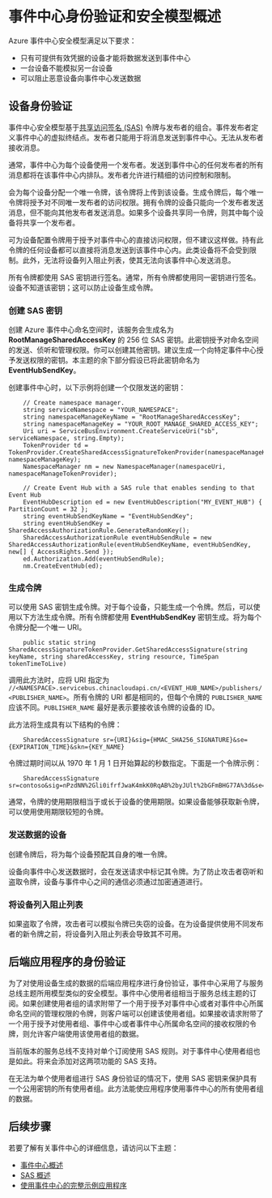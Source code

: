 <properties 
    pageTitle="事件中心身份验证和安全模型概述 | Azure"
    description="事件中心身份验证和安全模型概述。"
    services="event-hubs"
    documentationCenter="na"
    authors="sethmanheim"
    manager="timlt"
    editor="" />  

<tags 
    ms.service="event-hubs"
    ms.devlang="na"
    ms.topic="article"
    ms.tgt_pltfrm="na"
    ms.workload="na"
    ms.date="11/30/2016"
    wacn.date="01/23/2017"
    ms.author="sethm;clemensv" />

# 事件中心身份验证和安全模型概述
Azure 事件中心安全模型满足以下要求：

- 只有可提供有效凭据的设备才能将数据发送到事件中心
- 一台设备不能模拟另一台设备
- 可以阻止恶意设备向事件中心发送数据

## 设备身份验证

事件中心安全模型基于[共享访问签名 (SAS)](/documentation/articles/service-bus-shared-access-signature-authentication/) 令牌与发布者的组合。事件发布者定义事件中心的虚拟终结点。发布者只能用于将消息发送到事件中心。无法从发布者接收消息。

通常，事件中心为每个设备使用一个发布者。发送到事件中心的任何发布者的所有消息都将在该事件中心内排队。发布者允许进行精细的访问控制和限制。

会为每个设备分配一个唯一令牌，该令牌将上传到该设备。生成令牌后，每个唯一令牌将授予对不同唯一发布者的访问权限。拥有令牌的设备只能向一个发布者发送消息，但不能向其他发布者发送消息。如果多个设备共享同一令牌，则其中每个设备将共享一个发布者。

可为设备配置令牌用于授予对事件中心的直接访问权限，但不建议这样做。持有此令牌的任何设备都可以直接将消息发送到该事件中心内。此类设备将不会受到限制。此外，无法将设备列入阻止列表，使其无法向该事件中心发送消息。

所有令牌都使用 SAS 密钥进行签名。通常，所有令牌都使用同一密钥进行签名。设备不知道该密钥；这可以防止设备生成令牌。

### 创建 SAS 密钥
创建 Azure 事件中心命名空间时，该服务会生成名为 **RootManageSharedAccessKey** 的 256 位 SAS 密钥。此密钥授予对命名空间的发送、侦听和管理权限。你可以创建其他密钥。建议生成一个向特定事件中心授予发送权限的密钥。本主题的余下部分假设已将此密钥命名为 **EventHubSendKey**。

创建事件中心时，以下示例将创建一个仅限发送的密钥：


		// Create namespace manager.
		string serviceNamespace = "YOUR_NAMESPACE";
		string namespaceManageKeyName = "RootManageSharedAccessKey";
		string namespaceManageKey = "YOUR_ROOT_MANAGE_SHARED_ACCESS_KEY";
		Uri uri = ServiceBusEnvironment.CreateServiceUri("sb", serviceNamespace, string.Empty);
		TokenProvider td = TokenProvider.CreateSharedAccessSignatureTokenProvider(namespaceManageKeyName, namespaceManageKey);
		NamespaceManager nm = new NamespaceManager(namespaceUri, namespaceManageTokenProvider);

		// Create Event Hub with a SAS rule that enables sending to that Event Hub
		EventHubDescription ed = new EventHubDescription("MY_EVENT_HUB") { PartitionCount = 32 };
		string eventHubSendKeyName = "EventHubSendKey";
		string eventHubSendKey = SharedAccessAuthorizationRule.GenerateRandomKey();
		SharedAccessAuthorizationRule eventHubSendRule = new SharedAccessAuthorizationRule(eventHubSendKeyName, eventHubSendKey, new[] { AccessRights.Send });
		ed.Authorization.Add(eventHubSendRule); 
		nm.CreateEventHub(ed);


### 生成令牌

可以使用 SAS 密钥生成令牌。对于每个设备，只能生成一个令牌。然后，可以使用以下方法生成令牌。所有令牌都使用 **EventHubSendKey** 密钥生成。将为每个令牌分配一个唯一 URI。


		public static string SharedAccessSignatureTokenProvider.GetSharedAccessSignature(string keyName, string sharedAccessKey, string resource, TimeSpan tokenTimeToLive)


调用此方法时，应将 URI 指定为 `//<NAMESPACE>.servicebus.chinacloudapi.cn/<EVENT_HUB_NAME>/publishers/<PUBLISHER_NAME>`。所有令牌的 URI 都是相同的，但每个令牌的 `PUBLISHER_NAME` 应该不同。`PUBLISHER_NAME` 最好是表示要接收该令牌的设备的 ID。

此方法将生成具有以下结构的令牌：


		SharedAccessSignature sr={URI}&sig={HMAC_SHA256_SIGNATURE}&se={EXPIRATION_TIME}&skn={KEY_NAME}


令牌过期时间以从 1970 年 1 月 1 日开始算起的秒数指定。下面是一个令牌示例：

		SharedAccessSignature sr=contoso&sig=nPzdNN%2Gli0ifrfJwaK4mkK0RqAB%2byJUlt%2bGFmBHG77A%3d&se=1403130337&skn=RootManageSharedAccessKey


通常，令牌的使用期限相当于或长于设备的使用期限。如果设备能够获取新令牌，可以使用使用期限较短的令牌。

### 发送数据的设备

创建令牌后，将为每个设备预配其自身的唯一令牌。

设备向事件中心发送数据时，会在发送请求中标记其令牌。为了防止攻击者窃听和盗取令牌，设备与事件中心之间的通信必须通过加密通道进行。

### 将设备列入阻止列表

如果盗取了令牌，攻击者可以模拟令牌已失窃的设备。在为设备提供使用不同发布者的新令牌之前，将设备列入阻止列表会导致其不可用。

## 后端应用程序的身份验证

为了对使用设备生成的数据的后端应用程序进行身份验证，事件中心采用了与服务总线主题所用模型类似的安全模型。事件中心使用者组相当于服务总线主题的订阅。如果创建使用者组的请求附带了一个用于授予对事件中心或者对事件中心所属命名空间的管理权限的令牌，则客户端可以创建该使用者组。如果接收请求附带了一个用于授予对使用者组、事件中心或者事件中心所属命名空间的接收权限的令牌，则允许客户端使用该使用者组的数据。

当前版本的服务总线不支持对单个订阅使用 SAS 规则。对于事件中心使用者组也是如此。将来会添加对这两项功能的 SAS 支持。

在无法为单个使用者组进行 SAS 身份验证的情况下，使用 SAS 密钥来保护具有一个公用密钥的所有使用者组。此方法能使应用程序使用事件中心的所有使用者组的数据。

## 后续步骤

若要了解有关事件中心的详细信息，请访问以下主题：

- [事件中心概述]
- [SAS 概述]
- [使用事件中心的完整示例应用程序]

[事件中心概述]: /documentation/articles/event-hubs-overview/
[使用事件中心的完整示例应用程序]: https://code.msdn.microsoft.com/Service-Bus-Event-Hub-286fd097
[SAS 概述]: /documentation/articles/service-bus-sas-overview/

<!---HONumber=Mooncake_0116_2017-->
<!--Update_Description:update wording-->